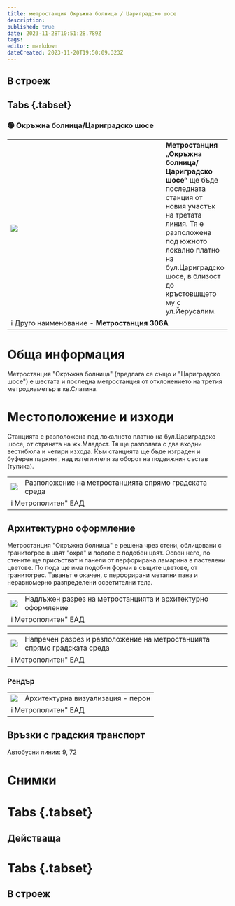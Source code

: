 ```yaml
---
title: метростанция Окръжна болница / Цариградско шосе
description: 
published: true
date: 2023-11-28T10:51:28.789Z
tags: 
editor: markdown
dateCreated: 2023-11-20T19:50:09.323Z
---
```


## В строеж
## Tabs {.tabset}
### 🟢 Окръжна болница/Цариградско шосе
<table style="width:100%">
  <tr>
    <td style="width:400px"><img src="https://drive.google.com/uc?id=1btkcYJYMP7PVLc4IqsCG9SvY7GkyXAIK"></td>
    <td><b>Метростанция „Окръжна болница/Цариградско шосе“</b> ще бъде последната станция от новия участък на третата линия. Тя е разположена под южното локално платно на бул.Цариградско шосе, в близост до кръстовшщето му с ул.Йерусалим.
      <br></td>
  </tr>
  <td colspan=2 >ℹ️ Друго наименование - <b>Метростанция 306А</b></td>
</table>


# Обща информация

Метростанция "Окръжна болница" (предлага се също и "Цариградско шосе") е шестата и последна метростанция от отклонението на третия метродиаметър в кв.Слатина.


# Местоположение и изходи

Станцията е разположена под локалното платно на бул.Цариградско шосе, от страната на жк.Младост. Тя ще разполага с два входни вестибюла и четири изхода. Към станцията ще бъде изграден и буферен паркинг, над изтеглителя за оборот на подвижния състав (тупика).

<div class="table-responsive"><table style="width:100%"><tr>
<td><img src="https://drive.google.com/uc?id=1btkcYJYMP7PVLc4IqsCG9SvY7GkyXAIK"></td>
<td>Разположение на метростанцията спрямо градската среда</td></tr>
  <td colspan=2 >ℹ️ Метрополитен" ЕАД </td></table></div>
  
## Архитектурно оформление

Метростанция "Окръжна болница" е решена чрез стени, облицовани с гранитогрес в цвят "охра" и подове с подобен цвят. Освен него, по стените ще присъстват и панели от перфорирана ламарина в пастелени цветове. По пода ще има подобни форми в същите цветове, от гранитогрес. Таванът е окачен, с перфорирани метални пана и неравномерно разпределени осветителни тела.
 
<div class="table-responsive"><table style="width:100%"><tr>
<td><img src="https://drive.google.com/uc?id=1rFU1RZAZfcN49VXNUUPtRSPi6fAknYTe"></td>
<td>Надлъжен разрез на метростанцията и архитектурно оформление</td></tr>
  <td colspan=2 >ℹ️ Метрополитен" ЕАД </td></table></div>
  
  
<div class="table-responsive"><table style="width:100%"><tr>
<td><img src="https://drive.google.com/uc?id=1wQijQIcWtxJjM5TPrgqMLUo8u5YtKdw8"></td>
<td>Напречен разрез и разположение на метростанцията спрямо градската среда</td></tr>
  <td colspan=2 >ℹ️ Метрополитен" ЕАД </td></table></div>
 
 ### Рендър
<div class="table-responsive"><table style="width:100%"><tr>
<td><img src="https://drive.google.com/uc?id=1evMdY9dQupKsMXBPUSTpBUywpApauJ-3"></td>
<td>Архитектурна визуализация - перон</td></tr>
  <td colspan=2 >ℹ️ Метрополитен" ЕАД </td></table></div>
  
  
## Връзки с градския транспорт
Автобусни линии: 9, 72

# Снимки
  
# Tabs {.tabset}
## Действаща

  
# Tabs {.tabset}
## В строеж